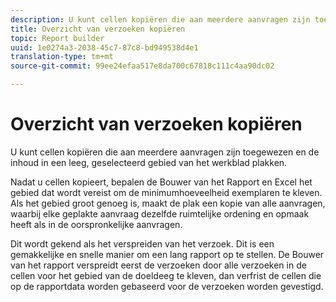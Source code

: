 ```yaml
---
description: U kunt cellen kopiëren die aan meerdere aanvragen zijn toegewezen en de inhoud in een leeg, geselecteerd gebied van het werkblad plakken.
title: Overzicht van verzoeken kopiëren
topic: Report builder
uuid: 1e0274a3-2038-45c7-87c8-bd949538d4e1
translation-type: tm+mt
source-git-commit: 99ee24efaa517e8da700c67818c111c4aa90dc02

---
```



# Overzicht van verzoeken kopiëren

U kunt cellen kopiëren die aan meerdere aanvragen zijn toegewezen en de inhoud in een leeg, geselecteerd gebied van het werkblad plakken.

Nadat u cellen kopieert, bepalen de Bouwer van het Rapport en Excel het gebied dat wordt vereist om de minimumhoeveelheid exemplaren te kleven. Als het gebied groot genoeg is, maakt de plak een kopie van alle aanvragen, waarbij elke geplakte aanvraag dezelfde ruimtelijke ordening en opmaak heeft als in de oorspronkelijke aanvragen.

Dit wordt gekend als het verspreiden van het verzoek. Dit is een gemakkelijke en snelle manier om een lang rapport op te stellen. De Bouwer van het rapport verspreidt eerst de verzoeken door alle verzoeken in de cellen voor het gebied van de doeldeeg te kleven, dan verfrist de cellen die op de rapportdata worden gebaseerd voor de verzoeken worden gevestigd.
